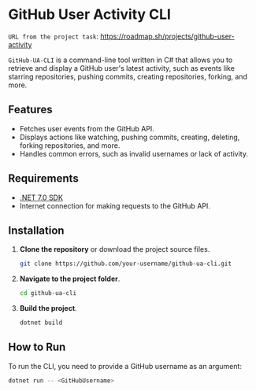 # GitHub User Activity CLI

`URL from the project task`: https://roadmap.sh/projects/github-user-activity

`GitHub-UA-CLI` is a command-line tool written in C# that allows you to retrieve and display a GitHub user's latest activity, such as events like starring repositories, pushing commits, creating repositories, forking, and more.

## Features

- Fetches user events from the GitHub API.
- Displays actions like watching, pushing commits, creating, deleting, forking repositories, and more.
- Handles common errors, such as invalid usernames or lack of activity.

## Requirements

- [.NET 7.0 SDK](https://dotnet.microsoft.com/download/dotnet/7.0)
- Internet connection for making requests to the GitHub API.

## Installation

1. **Clone the repository** or download the project source files.

    ```bash
    git clone https://github.com/your-username/github-ua-cli.git
    ```

2. **Navigate to the project folder**.

    ```bash
    cd github-ua-cli
    ```

3. **Build the project**.

    ```bash
    dotnet build
    ```

## How to Run

To run the CLI, you need to provide a GitHub username as an argument:

```bash
dotnet run -- <GitHubUsername>

